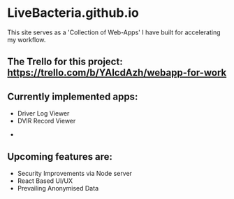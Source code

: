 # LiveBacteria.github.io
This site serves as a 'Collection of Web-Apps' I have built for accelerating my workflow.

The Trello for this project: https://trello.com/b/YAIcdAzh/webapp-for-work
-
Currently implemented apps: 
-
* Driver Log Viewer 
* DVIR Record Viewer
-
Upcoming features are:
-
  * Security Improvements via Node server
  * React Based UI/UX
  * Prevailing Anonymised Data
